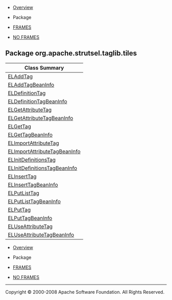 -   [Overview](../../../../../overview-summary.html.md)
-   Package

-   [FRAMES](../../../../../index.html.md)
-   [NO FRAMES](package-summary.html.md)

Package org.apache.strutsel.taglib.tiles
----------------------------------------

| Class Summary                                                     |
|-------------------------------------------------------------------|
| [ELAddTag](ELAddTag.html.md)                                         |
| [ELAddTagBeanInfo](ELAddTagBeanInfo.html.md)                         |
| [ELDefinitionTag](ELDefinitionTag.html.md)                           |
| [ELDefinitionTagBeanInfo](ELDefinitionTagBeanInfo.html.md)           |
| [ELGetAttributeTag](ELGetAttributeTag.html.md)                       |
| [ELGetAttributeTagBeanInfo](ELGetAttributeTagBeanInfo.html.md)       |
| [ELGetTag](ELGetTag.html.md)                                         |
| [ELGetTagBeanInfo](ELGetTagBeanInfo.html.md)                         |
| [ELImportAttributeTag](ELImportAttributeTag.html.md)                 |
| [ELImportAttributeTagBeanInfo](ELImportAttributeTagBeanInfo.html.md) |
| [ELInitDefinitionsTag](ELInitDefinitionsTag.html.md)                 |
| [ELInitDefinitionsTagBeanInfo](ELInitDefinitionsTagBeanInfo.html.md) |
| [ELInsertTag](ELInsertTag.html.md)                                   |
| [ELInsertTagBeanInfo](ELInsertTagBeanInfo.html.md)                   |
| [ELPutListTag](ELPutListTag.html.md)                                 |
| [ELPutListTagBeanInfo](ELPutListTagBeanInfo.html.md)                 |
| [ELPutTag](ELPutTag.html.md)                                         |
| [ELPutTagBeanInfo](ELPutTagBeanInfo.html.md)                         |
| [ELUseAttributeTag](ELUseAttributeTag.html.md)                       |
| [ELUseAttributeTagBeanInfo](ELUseAttributeTagBeanInfo.html.md)       |

-   [Overview](../../../../../overview-summary.html.md)
-   Package

-   [FRAMES](../../../../../index.html.md)
-   [NO FRAMES](package-summary.html.md)

------------------------------------------------------------------------

Copyright © 2000-2008 Apache Software Foundation. All Rights Reserved.
